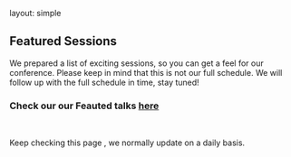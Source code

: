 layout: simple

## Featured Sessions 
We prepared a list of exciting sessions, so you can get a feel for our conference. Please keep in mind that this is not our full schedule. We will follow up with the full schedule in time, stay tuned!

### Check our our Feauted talks [here](https://pretalx.evolutio.pt/pycon-portugal-2024/featured/)

[//]: # (In this second edition, we had a record number of submissions: 113. 🎉)

[//]: # ()
[//]: # (Please check the current Schedule.)

[//]: # ()
[//]: # (The conference talks & workshops will take place from 9:00 AM to 6:30 PM, September 7, 8, and 9.)
<br>
  <!-- <hr class="purple-line"> -->
Keep checking this page , we normally update on a daily basis.

<!-- Follow us on social media for up to date information - see footer below! -->

<br>
<br>
<br>
<br>




